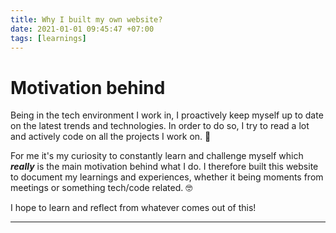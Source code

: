 ```yaml
---
title: Why I built my own website? 
date: 2021-01-01 09:45:47 +07:00
tags: [learnings]
---
```


# Motivation behind

Being in the tech environment I work in, I proactively keep myself up to date on the latest trends and technologies. In order to do so, I try to read a lot and actively code on all the projects I work on. 👀

For me it's my curiosity to constantly learn and challenge myself which ***really*** is the main motivation behind what I do. I therefore built this website to document my learnings and experiences, whether it being moments from meetings or something tech/code related. 🤓

I hope to learn and reflect from whatever comes out of this!

***
